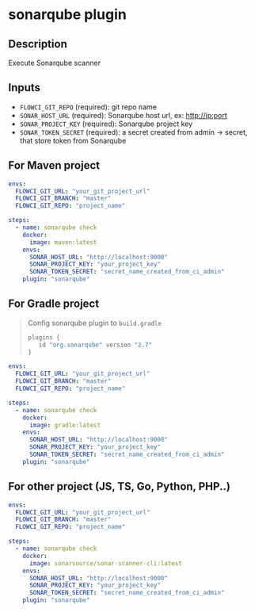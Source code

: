 # sonarqube plugin

## Description

Execute Sonarqube scanner

## Inputs

- `FLOWCI_GIT_REPO` (required): git repo name
- `SONAR_HOST_URL` (required): Sonarqube host url, ex: <http://ip:port>
- `SONAR_PROJECT_KEY` (required): Sonarqube project key
- `SONAR_TOKEN_SECRET` (required): a secret created from admin -> secret, that store token from Sonarqube

## For Maven project

```yml
envs:
  FLOWCI_GIT_URL: "your_git_project_url"
  FLOWCI_GIT_BRANCH: "master"
  FLOWCI_GIT_REPO: "project_name"

steps:
  - name: sonarqube check
    docker:
      image: maven:latest
    envs:
      SONAR_HOST_URL: "http://localhost:9000"
      SONAR_PROJECT_KEY: "your_project_key"
      SONAR_TOKEN_SECRET: "secret_name_created_from_ci_admin"
    plugin: "sonarqube"
```

## For Gradle project

> Config sonarqube plugin to `build.gradle`
>
> ```groovy
> plugins {
>    id "org.sonarqube" version "2.7"
>}
>```


```yml
envs:
  FLOWCI_GIT_URL: "your_git_project_url"
  FLOWCI_GIT_BRANCH: "master"
  FLOWCI_GIT_REPO: "project_name"

steps:
  - name: sonarqube check
    docker:
      image: gradle:latest
    envs:
      SONAR_HOST_URL: "http://localhost:9000"
      SONAR_PROJECT_KEY: "your_project_key"
      SONAR_TOKEN_SECRET: "secret_name_created_from_ci_admin"
    plugin: "sonarqube"
```

## For other project (JS, TS, Go, Python, PHP..)

```yml
envs:
  FLOWCI_GIT_URL: "your_git_project_url"
  FLOWCI_GIT_BRANCH: "master"
  FLOWCI_GIT_REPO: "project_name"

steps:
  - name: sonarqube check
    docker:
      image: sonarsource/sonar-scanner-cli:latest
    envs:
      SONAR_HOST_URL: "http://localhost:9000"
      SONAR_PROJECT_KEY: "your_project_key"
      SONAR_TOKEN_SECRET: "secret_name_created_from_ci_admin"
    plugin: "sonarqube"
```